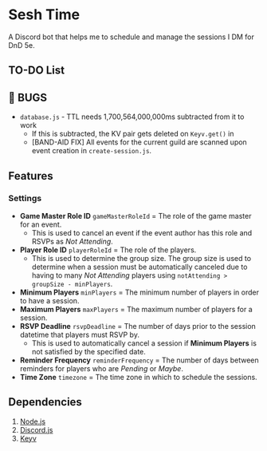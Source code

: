 # Sesh Time
A Discord bot that helps me to schedule and manage the sessions I DM for DnD 5e.

## TO-DO List


## 🐛 BUGS
- `database.js` - TTL needs 1,700,564,000,000ms subtracted from it to work
    - If this is subtracted, the KV pair gets deleted on `Keyv.get()` in 
    - [BAND-AID FIX] All events for the current guild are scanned upon event creation in `create-session.js`.

## Features

### Settings
- **Game Master Role ID** `gameMasterRoleId` = The role of the game master for an event. 
    - This is used to cancel an event if the event author has this role and RSVPs as *Not Attending*.
- **Player Role ID** `playerRoleId` = The role of the players.
    - This is used to determine the group size. The group size is used to determine when a session must be automatically canceled due to having to many *Not Attending* players using `notAttending > groupSize - minPlayers`.
- **Minimum Players** `minPlayers` = The minimum number of players in order to have a session.
- **Maximum Players** `maxPlayers` = The maximum number of players for a session.
- **RSVP Deadline** `rsvpDeadline` = The number of days prior to the session datetime that players must RSVP by.
    - This is used to automatically cancel a session if **Minimum Players** is not satisfied by the specified date.
- **Reminder Frequency** `reminderFrequency` = The number of days between reminders for players who are *Pending* or *Maybe*.
- **Time Zone** `timezone` = The time zone in which to schedule the sessions.

## Dependencies
1. [Node.js](https://nodejs.org/en/)
2. [Discord.js](https://discord.js.org/#/)
3. [Keyv](https://keyv.org/)